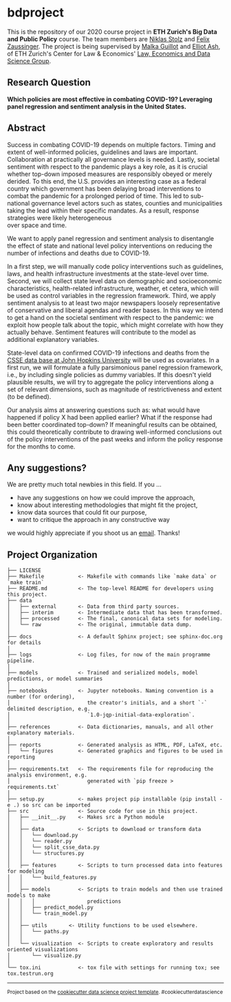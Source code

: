 bdproject
==============================
This is the repository of our 2020 course project in **ETH Zurich's 
Big Data and Public Policy** course. The team members are 
[Niklas Stolz](https://www.linkedin.com/in/niklas-stolz-54153114b/) 
and [Felix Zaussinger](https://www.linkedin.com/in/felix-zaussinger-3bb62510b/). 
The project is being supervised by 
[Malka Guillot](https://malkaguillot.weebly.com/) and 
[Elliot Ash](https://elliottash.com/), of ETH Zurich's Center for Law
& Economics' [Law, Economics and Data Science Group](https://lawecondata.ethz.ch/).

Research Question
------------
**Which policies are most effective in combating COVID-19? 
Leveraging panel regression and sentiment analysis in the United States.**

Abstract
------------
Success in combating COVID-19 depends on multiple factors. Timing and 
extent of well-informed policies, guidelines and laws are important. 
Collaboration at practically all governance levels is needed. Lastly, societal 
sentiment with respect to the pandemic plays a key role, as it is crucial 
whether top-down imposed measures are responsibly obeyed or merely derided. 
To this end, the U.S. provides an interesting case as a federal country which 
government has been delaying broad interventions to combat the pandemic for a 
prolonged period of time. This led to sub-national governance level actors
such as states, counties and municipalities taking the lead within their 
specific mandates. As a result, response strategies were likely heterogeneous  
over space and time. 

We want to apply panel regression and sentiment analysis to disentangle the 
effect of state and national level policy interventions on reducing the number 
of infections and deaths due to COVID-19. 

In a first step, we will manually code policy interventions such as guidelines, 
laws, and health infrastructure investments at the state-level over time. 
Second, we will collect state level data on demographic and socioeconomic 
characteristics, health-related infrastructure, weather, et cetera, which will 
be used as control variables in the regression framework. Third, we apply 
sentiment analysis to at least two major newspapers loosely representative of 
conservative and liberal agendas and reader bases. In this way we intend to get 
a hand on the societal sentiment with respect to the pandemic: we exploit how 
people talk about the topic, which might correlate with how they actually 
behave. Sentiment features will contribute to the model as additional 
explanatory variables.

State-level data on confirmed COVID-19 infections and deaths from the 
[CSSE data base at John Hopkins University](https://github.com/CSSEGISandData/COVID-19)
will be used as covariates. In a first run, we will formulate a fully 
parsimonious panel regression framework, i.e., by including single policies as 
dummy variables. If this doesn't yield plausible results, we will try to 
aggregate the policy interventions along a set of relevant dimensions, such as 
magnitude of restrictiveness and extent (to be defined). 

Our analysis aims at answering questions such as: what would have 
happened if policy X had been applied earlier? What if the response had been 
better coordinated top-down? If meaningful results can be obtained, this could 
theoretically contribute to drawing well-informed conclusions out of the policy 
interventions of the past weeks and inform the policy response for the months 
to come.

Any suggestions?
------------
We are pretty much total newbies in this field. If you ...

* have any suggestions on how we could improve the approach, 
* know about interesting methodologies that might fit the project,
* know data sources that could fit our purpose,
* want to critique the approach in any constructive way

we would highly appreciate if you shoot us an 
[email](mailto:fzaussinger@student.ethz.ch,nstolz@student.ethz.ch). Thanks!

Project Organization
------------

    ├── LICENSE
    ├── Makefile           <- Makefile with commands like `make data` or `make train`
    ├── README.md          <- The top-level README for developers using this project.
    ├── data
    │   ├── external       <- Data from third party sources.
    │   ├── interim        <- Intermediate data that has been transformed.
    │   ├── processed      <- The final, canonical data sets for modeling.
    │   └── raw            <- The original, immutable data dump.
    │
    ├── docs               <- A default Sphinx project; see sphinx-doc.org for details
    │
    ├── logs               <- Log files, for now of the main programme pipeline.
    │
    ├── models             <- Trained and serialized models, model predictions, or model summaries
    │
    ├── notebooks          <- Jupyter notebooks. Naming convention is a number (for ordering),
    │                         the creator's initials, and a short `-` delimited description, e.g.
    │                         `1.0-jqp-initial-data-exploration`.
    │
    ├── references         <- Data dictionaries, manuals, and all other explanatory materials.
    │
    ├── reports            <- Generated analysis as HTML, PDF, LaTeX, etc.
    │   └── figures        <- Generated graphics and figures to be used in reporting
    │
    ├── requirements.txt   <- The requirements file for reproducing the analysis environment, e.g.
    │                         generated with `pip freeze > requirements.txt`
    │
    ├── setup.py           <- makes project pip installable (pip install -e .) so src can be imported
    ├── src                <- Source code for use in this project.
    │   ├── __init__.py    <- Makes src a Python module
    │   │
    │   ├── data           <- Scripts to download or transform data
    │   │   └── download.py
    │   │   └── reader.py
    │   │   └── split_csse_data.py
    │   │   └── structures.py    
    │   │
    │   ├── features       <- Scripts to turn processed data into features for modeling
    │   │   └── build_features.py
    │   │
    │   ├── models         <- Scripts to train models and then use trained models to make
    │   │   │                 predictions
    │   │   ├── predict_model.py
    │   │   └── train_model.py
    │   │
    │   ├── utils       <- Utility functions to be used elsewhere.
    │   │   └── paths.py
    │   │
    │   └── visualization  <- Scripts to create exploratory and results oriented visualizations
    │       └── visualize.py
    │
    └── tox.ini            <- tox file with settings for running tox; see tox.testrun.org


--------

<p><small>Project based on the <a target="_blank" href="https://drivendata.github.io/cookiecutter-data-science/">cookiecutter data science project template</a>. #cookiecutterdatascience</small></p>
